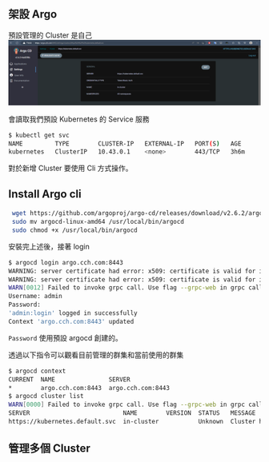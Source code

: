 ## 架設 Argo

預設管理的 Cluster 是自己
![](images/argo-cluster.png)

會讀取我們預設 Kubernetes 的 Service 服務
```bash
$ kubectl get svc
NAME         TYPE        CLUSTER-IP   EXTERNAL-IP   PORT(S)   AGE
kubernetes   ClusterIP   10.43.0.1    <none>        443/TCP   3h6m
```

對於新增 Cluster 要使用 Cli 方式操作。

## Install Argo cli

```bash
 wget https://github.com/argoproj/argo-cd/releases/download/v2.6.2/argocd-linux-amd64
 sudo mv argocd-linux-amd64 /usr/local/bin/argocd
 sudo chmod +x /usr/local/bin/argocd
```

安裝完上述後，接著 login 

```bash
$ argocd login argo.cch.com:8443
WARNING: server certificate had error: x509: certificate is valid for ingress.local, not argo.cch.com. Proceed insecurely (y/n)?
WARNING: server certificate had error: x509: certificate is valid for ingress.local, not argo.cch.com. Proceed insecurely (y/n)? y
WARN[0012] Failed to invoke grpc call. Use flag --grpc-web in grpc calls. To avoid this warning message, use flag --grpc-web.
Username: admin
Password:
'admin:login' logged in successfully
Context 'argo.cch.com:8443' updated
```

`Password` 使用預設 argocd 創建的。

透過以下指令可以觀看目前管理的群集和當前使用的群集
```bash
$ argocd context
CURRENT  NAME               SERVER
*        argo.cch.com:8443  argo.cch.com:8443
$ argocd cluster list
WARN[0000] Failed to invoke grpc call. Use flag --grpc-web in grpc calls. To avoid this warning message, use flag --grpc-web.
SERVER                          NAME        VERSION  STATUS   MESSAGE                                                  PROJECT
https://kubernetes.default.svc  in-cluster           Unknown  Cluster has no applications and is not being monitored.
```

## 管理多個 Cluster
